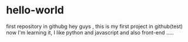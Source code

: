 # hello-world
first repository in githubg
hey guys ,
this is my first project in github(test)
now I'm learning it,
I like python and javascript and also front-end
.....
